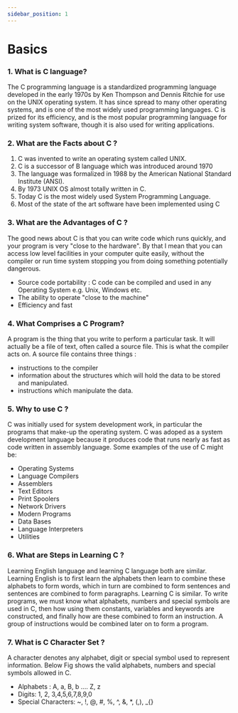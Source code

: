 ```yaml
---
sidebar_position: 1
---
```


# Basics

### 1. What is C language?

The C programming language is a standardized programming language developed in the early 1970s by Ken Thompson and Dennis Ritchie for use on the UNIX operating system. It has since spread to many other operating systems, and is one of the most widely used programming languages. C is prized for its efficiency, and is the most popular programming language for writing system software, though it is also used for writing applications.

### 2. What are the Facts about C ?

1. C was invented to write an operating system called UNIX. 
2. C is a successor of B language which was introduced around 1970 
3. The language was formalized in 1988 by the American National Standard Institute (ANSI). 
4. By 1973 UNIX OS almost totally written in C. 
5. Today C is the most widely used System Programming Language. 
6. Most of the state of the art software have been implemented using C

### 3. What are the Advantages of C ?

The good news about C is that you can write code which runs quickly, and your program is very "close to the hardware". By that I mean that you can access low level facilities in your computer quite easily, without the compiler or run time system stopping you from doing something potentially dangerous.

- Source code portability :  C code can be compiled and used in any Operating System e.g. Unix, Windows etc. 
- The ability to operate "close to the machine"
- Efficiency and fast

### 4. What Comprises a C Program?

A program is the thing that you write to perform a particular task.
It will actually be a file of text, often called a source file. This is what the compiler acts on. A source file contains three things :
- instructions to the compiler
- information about the structures which will hold the data to be stored and manipulated.
- instructions which manipulate the data.

### 5. Why to use C ?

C was initially used for system development work, in particular the programs that make-up the operating system. C was adoped as a system development language because it produces code that runs nearly as fast as code written in assembly language. Some examples of the use of C might be:
- Operating Systems
- Language Compilers
- Assemblers
- Text Editors
- Print Spoolers
- Network Drivers
- Modern Programs
- Data Bases
- Language Interpreters
- Utilities

### 6. What are Steps in Learning C ?

Learning English language and learning C language both are similar. Learning English is to first learn the alphabets then learn to combine these alphabets to form words, which in turn are combined to form sentences and sentences are combined to form paragraphs. Learning C is similar. To write programs, we must know what alphabets, numbers and special symbols are used in C, then how using them constants, variables and keywords are constructed, and finally how are these combined to form an instruction. A group of instructions would be combined later on to form a program.

### 7. What is C Character Set  ?

A character denotes any alphabet, digit or special symbol used to represent information. Below Fig shows the valid alphabets, numbers and special symbols allowed in C.
- Alphabets : A, a, B, b …. Z, z
- Digits: 1, 2, 3,4,5,6,7,8,9,0
- Special Characters: ~, !, @, #,  %, ^, &, *, (,), _{}
